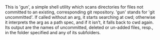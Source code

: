 This is 'gun', a simple shell utility which scans directories for files not committed to an existing, corresponding git repository. 'gun' stands for 'git uncommitted'. If called without an arg, it starts searching at cwd; otherwise it interprets the arg as a path spec, and if it isn't, it falls back to cwd again. Its output are the names of uncommitted, deleted or un-added files, resp., in the folder specified and any of its subfolders.
